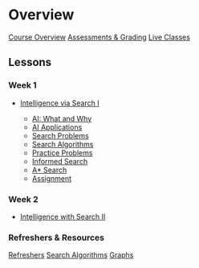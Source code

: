 # Overview

[Course Overview](course-overview.md)
[Assessments & Grading](assessments.md)
[Live Classes](live-classes.md)

## Lessons

### Week 1

- [Intelligence via Search I](lessons/intelligence-via-search-i.md)

  - [AI: What and Why](lessons/intelligence-via-search/ai-what-why.md)
  - [AI Applications](lessons/intelligence-via-search/ai-applications.md)
  - [Search Problems](lessons/intelligence-via-search/search-problems.md)
  - [Search Algorithms](lessons/intelligence-via-search/search-algorithms.md)
  - [Practice Problems](lessons/intelligence-via-search/practice-problems.md)
  - [Informed Search](lessons/intelligence-via-search/informed-search.md)
  - [A\* Search](lessons/intelligence-via-search/astar-search.md)
  - [Assignment](lessons/intelligence-via-search/assignment.md)

<!-- - [Search Problem Formulation](lessons/intelligence-via-search/search-problem-formulation.md)

-->

### Week 2

- [Intelligence with Search II](lessons/intelligence-with-search-ii.md)

### Refreshers & Resources

[Refreshers](refreshers/refreshers.md)
[Search Algorithms](refreshers/search-algorithms.md)
[Graphs](refreshers/graphs.md)
